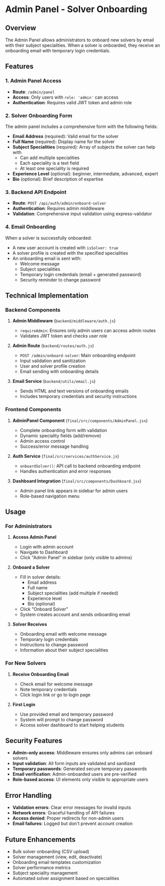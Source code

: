 # Admin Panel - Solver Onboarding

## Overview
The Admin Panel allows administrators to onboard new solvers by email with their subject specialities. When a solver is onboarded, they receive an onboarding email with temporary login credentials.

## Features

### 1. Admin Panel Access
- **Route**: `/admin/panel`
- **Access**: Only users with `role: 'admin'` can access
- **Authentication**: Requires valid JWT token and admin role

### 2. Solver Onboarding Form
The admin panel includes a comprehensive form with the following fields:

- **Email Address** (required): Valid email for the solver
- **Full Name** (required): Display name for the solver
- **Subject Specialities** (required): Array of subjects the solver can help with
  - Can add multiple specialities
  - Each speciality is a text field
  - At least one speciality is required
- **Experience Level** (optional): beginner, intermediate, advanced, expert
- **Bio** (optional): Brief description of expertise

### 3. Backend API Endpoint
- **Route**: `POST /api/auth/admin/onboard-solver`
- **Authentication**: Requires admin middleware
- **Validation**: Comprehensive input validation using express-validator

### 4. Email Onboarding
When a solver is successfully onboarded:
- A new user account is created with `isSolver: true`
- A solver profile is created with the specified specialities
- An onboarding email is sent with:
  - Welcome message
  - Subject specialities
  - Temporary login credentials (email + generated password)
  - Security reminder to change password

## Technical Implementation

### Backend Components

1. **Admin Middleware** (`backend/middleware/auth.js`)
   - `requireAdmin`: Ensures only admin users can access admin routes
   - Validates JWT token and checks user role

2. **Admin Route** (`backend/routes/auth.js`)
   - `POST /admin/onboard-solver`: Main onboarding endpoint
   - Input validation and sanitization
   - User and solver profile creation
   - Email sending with onboarding details

3. **Email Service** (`backend/utils/email.js`)
   - Sends HTML and text versions of onboarding emails
   - Includes temporary credentials and security instructions

### Frontend Components

1. **AdminPanel Component** (`final/src/components/AdminPanel.jsx`)
   - Complete onboarding form with validation
   - Dynamic speciality fields (add/remove)
   - Admin access control
   - Success/error message handling

2. **Auth Service** (`final/src/services/authService.js`)
   - `onboardSolver()`: API call to backend onboarding endpoint
   - Handles authentication and error responses

3. **Dashboard Integration** (`final/src/components/Dashboard.jsx`)
   - Admin panel link appears in sidebar for admin users
   - Role-based navigation menu

## Usage

### For Administrators

1. **Access Admin Panel**
   - Login with admin account
   - Navigate to Dashboard
   - Click "Admin Panel" in sidebar (only visible to admins)

2. **Onboard a Solver**
   - Fill in solver details:
     - Email address
     - Full name
     - Subject specialities (add multiple if needed)
     - Experience level
     - Bio (optional)
   - Click "Onboard Solver"
   - System creates account and sends onboarding email

3. **Solver Receives**
   - Onboarding email with welcome message
   - Temporary login credentials
   - Instructions to change password
   - Information about their subject specialities

### For New Solvers

1. **Receive Onboarding Email**
   - Check email for welcome message
   - Note temporary credentials
   - Click login link or go to login page

2. **First Login**
   - Use provided email and temporary password
   - System will prompt to change password
   - Access solver dashboard to start helping students

## Security Features

- **Admin-only access**: Middleware ensures only admins can onboard solvers
- **Input validation**: All form inputs are validated and sanitized
- **Temporary passwords**: Generated secure temporary passwords
- **Email verification**: Admin-onboarded users are pre-verified
- **Role-based access**: UI elements only visible to appropriate users

## Error Handling

- **Validation errors**: Clear error messages for invalid inputs
- **Network errors**: Graceful handling of API failures
- **Access denied**: Proper redirects for non-admin users
- **Email failures**: Logged but don't prevent account creation

## Future Enhancements

- Bulk solver onboarding (CSV upload)
- Solver management (view, edit, deactivate)
- Onboarding email templates customization
- Solver performance metrics
- Subject speciality management
- Automated solver assignment based on specialities


